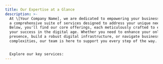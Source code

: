 ```yaml
---
title: Our Expertise at a Glance
description: >-
  At \[Your Company Name], we are dedicated to empowering your business through
  a comprehensive suite of services designed to address your unique needs.
  Below, you'll find our core offerings, each meticulously crafted to ensure
  your success in the digital age. Whether you need to enhance your online
  presence, build a robust digital infrastructure, or navigate business
  complexities, our team is here to support you every step of the way.


  Explore our key services:
---
```

